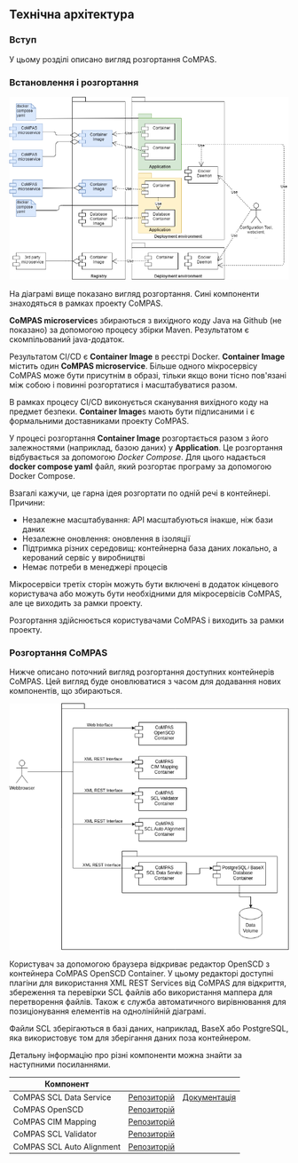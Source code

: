 <!--
SPDX-FileCopyrightText: 2021 Alliander N.V.

SPDX-License-Identifier: CC-BY-4.0
-->

## Технічна архітектура

### Вступ
У цьому розділі описано вигляд розгортання CoMPAS.

### Встановлення і розгортання
![](../functional-diagrams/deploy.png)

На діаграмі вище показано вигляд розгортання. Сині компоненти знаходяться в рамках проекту CoMPAS.

**CoMPAS microservice**s збираються з вихідного коду Java на Github (не показано) за допомогою процесу збірки Maven. Результатом є скомпільований java-додаток. 

Результатом CI/CD є **Container Image** в реєстрі Docker. **Container Image** містить один **CoMPAS microservice**. Більше одного мікросервісу CoMPAS може бути присутнім в образі, тільки якщо вони тісно пов'язані між собою і повинні розгортатися і масштабуватися разом.

В рамках процесу CI/CD виконується сканування вихідного коду на предмет безпеки. **Container Image**s мають бути підписаними і є формальними доставниками проекту CoMPAS.

У процесі розгортання **Container Image** розгортається разом з його залежностями (наприклад, базою даних) у **Application**. Це розгортання відбувається за допомогою *Docker Compose*. Для цього надається **docker compose yaml** файл, який розгортає програму за допомогою Docker Compose.

Взагалі кажучи, це гарна ідея розгортати по одній речі в контейнері. Причини:
* Незалежне масштабування: API масштабуються інакше, ніж бази даних
* Незалежне оновлення: оновлення в ізоляції
* Підтримка різних середовищ: контейнерна база даних локально, а керований сервіс у виробництві
* Немає потреби в менеджері процесів

Мікросервіси третіх сторін можуть бути включені в додаток кінцевого користувача або можуть бути необхідними для мікросервісів CoMPAS, але це виходить за рамки проекту.

Розгортання здійснюється користувачами CoMPAS і виходить за рамки проекту.

### Розгортання CoMPAS
Нижче описано поточний вигляд розгортання доступних контейнерів CoMPAS. Цей вигляд буде оновлюватися з часом для додавання нових компонентів, що збираються.

![CoMPAS Deployment View](images/CoMPAS-DeploymentView.png)

Користувач за допомогою браузера відкриває редактор OpenSCD з контейнера CoMPAS OpenSCD Container. У цьому редакторі доступні плагіни для використання XML REST Services від CoMPAS для відкриття, збереження та перевірки SCL файлів або використання маппера для перетворення файлів. Також є служба автоматичного вирівнювання для позиціонування елементів на однолінійній діаграмі.  

Файли SCL зберігаються в базі даних, наприклад, BaseX або PostgreSQL, яка використовує том для зберігання даних поза контейнером.

Детальну інформацію про різні компоненти можна знайти за наступними посиланнями.

| Компонент                 |                                                                    |                                                                                                               |
|---------------------------|--------------------------------------------------------------------|---------------------------------------------------------------------------------------------------------------|
| CoMPAS SCL Data Service   | [Репозиторій](https://github.com/com-pas/compas-scl-data-service)   | [Документація](https://github.com/com-pas/compas-scl-data-service/blob/main/doc/compas-scl-data-service.md)  |
| CoMPAS OpenSCD            | [Репозиторій](https://github.com/com-pas/compas-open-scd)           |                                                                                                               |
| CoMPAS CIM Mapping        | [Репозиторій](https://github.com/com-pas/compas-cim-mapping)        |                                                                                                               |
| CoMPAS SCL Validator      | [Репозиторій](https://github.com/com-pas/compas-scl-validator)      |                                                                                                               |
| CoMPAS SCL Auto Alignment | [Репозиторій](https://github.com/com-pas/compas-scl-auto-alignment) |                                                                                                               |

